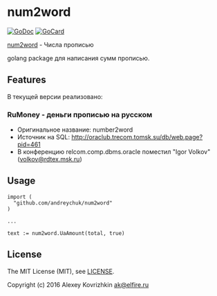 
num2word
========

[![GoDoc][1]][2]
[![GoCard][3]][4]

[1]: https://godoc.org/github.com/LeKovr/num2word?status.svg
[2]: https://godoc.org/github.com/LeKovr/num2word
[3]: https://goreportcard.com/badge/LeKovr/num2word
[4]: https://goreportcard.com/report/github.com/LeKovr/num2word

[num2word](https://github.com/LeKovr/num2word) - Числа прописью

golang package для написания сумм прописью.

Features
--------

В текущей версии реализовано:

### RuMoney - деньги прописью на русском

* Оригинальное название: number2word
* Источник на SQL: http://oraclub.trecom.tomsk.su/db/web.page?pid=461
* В конференцию relcom.comp.dbms.oracle поместил "Igor Volkov" (volkov@rdtex.msk.ru)

Usage
-----

```
import (
  "github.com/andreychuk/num2word"
)

...

text := num2word.UaAmount(total, true)
```

License
-------

The MIT License (MIT), see [LICENSE](LICENSE).

Copyright (c) 2016 Alexey Kovrizhkin ak@elfire.ru
